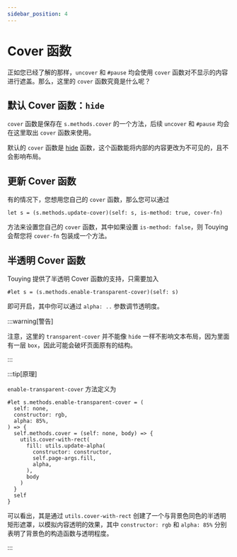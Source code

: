 ```yaml
---
sidebar_position: 4
---
```


# Cover 函数

正如您已经了解的那样，`uncover` 和 `#pause` 均会使用 `cover` 函数对不显示的内容进行遮盖。那么，这里的 `cover` 函数究竟是什么呢？


## 默认 Cover 函数：`hide`

`cover` 函数是保存在 `s.methods.cover` 的一个方法，后续 `uncover` 和 `#pause` 均会在这里取出 `cover` 函数来使用。

默认的 `cover` 函数是 [hide](https://typst.app/docs/reference/layout/hide/) 函数，这个函数能将内部的内容更改为不可见的，且不会影响布局。


## 更新 Cover 函数

有的情况下，您想用您自己的 `cover` 函数，那么您可以通过

```typst
let s = (s.methods.update-cover)(self: s, is-method: true, cover-fn)
```

方法来设置您自己的 `cover` 函数，其中如果设置 `is-method: false`，则 Touying 会帮您将 `cover-fn` 包装成一个方法。


## 半透明 Cover 函数

Touying 提供了半透明 Cover 函数的支持，只需要加入

```typst
#let s = (s.methods.enable-transparent-cover)(self: s)
```

即可开启，其中你可以通过 `alpha: ..` 参数调节透明度。


:::warning[警告]

注意，这里的 `transparent-cover` 并不能像 `hide` 一样不影响文本布局，因为里面有一层 `box`，因此可能会破坏页面原有的结构。

:::


:::tip[原理]

`enable-transparent-cover` 方法定义为

```typst
#let s.methods.enable-transparent-cover = (
  self: none,
  constructor: rgb,
  alpha: 85%,
) => {
  self.methods.cover = (self: none, body) => {
    utils.cover-with-rect(
      fill: utils.update-alpha(
        constructor: constructor,
        self.page-args.fill,
        alpha,
      ),
      body
    )
  }
  self
}
```

可以看出，其是通过 `utils.cover-with-rect` 创建了一个与背景色同色的半透明矩形遮罩，以模拟内容透明的效果，其中 `constructor: rgb` 和 `alpha: 85%` 分别表明了背景色的构造函数与透明程度。

:::